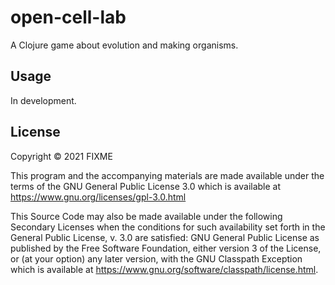 # open-cell-lab

A Clojure game about evolution and making organisms.

## Usage

In development.

## License

Copyright © 2021 FIXME

This program and the accompanying materials are made available under the
terms of the GNU General Public License 3.0 which is available at
https://www.gnu.org/licenses/gpl-3.0.html

This Source Code may also be made available under the following Secondary
Licenses when the conditions for such availability set forth in the General Public License, v. 3.0 are satisfied: GNU General Public License as published by
the Free Software Foundation, either version 3 of the License, or (at your
option) any later version, with the GNU Classpath Exception which is available
at https://www.gnu.org/software/classpath/license.html.
